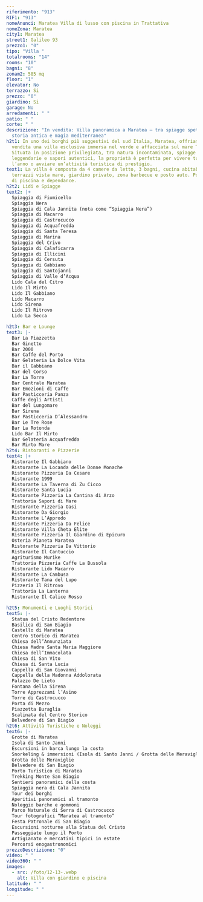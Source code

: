 ```yaml
---
riferimento: "913"
RIF1: "913"
nomeAnunci: Maratea Villa di lusso con piscina in Trattativa
nomeZona: Maratea
city1: Maratea
street1: Galileo 93
prezzo1: "0"
tipo: "Villa "
totalrooms: "14"
rooms: "10"
bagni: "8"
zonam2: 585 mq
floor: "1"
elevator: No
terrazzo: Si
prezzo: "0"
giardino: Si
garage: No
arredamenti: " "
patio: " "
corte: " "
descrizione: "In vendita: Villa panoramica a Maratea – tra spiagge spettacolari,
  storia antica e magia mediterranea"
h2t1: In uno dei borghi più suggestivi del sud Italia, Maratea, offriamo in
  vendita una villa esclusiva immersa nel verde e affacciata sul mare Tirreno.
  Situata in posizione privilegiata, tra natura incontaminata, spiagge
  leggendarie e sapori autentici, la proprietà è perfetta per vivere tutto
  l’anno o avviare un’attività turistica di prestigio.
text1: La villa è composta da 4 camere da letto, 3 bagni, cucina abitabile, ampi
  terrazzi vista mare, giardino privato, zona barbecue e posto auto. Possibilità
  di piscina e dependance.
h2t2: Lidi e Spiagge
text2: |+
  Spiaggia di Fiumicello
  Spiaggia Nera
  Spiaggia di Cala Jannita (nota come “Spiaggia Nera”)
  Spiaggia di Macarro
  Spiaggia di Castrocucco
  Spiaggia di Acquafredda
  Spiaggia di Santa Teresa
  Spiaggia di Marina
  Spiaggia del Crivo
  Spiaggia di Calaficarra
  Spiaggia di Illicini
  Spiaggia di Cersuta
  Spiaggia di Gabbiano
  Spiaggia di Santojanni
  Spiaggia di Valle d’Acqua
  Lido Cala del Citro
  Lido Il Mirto
  Lido Il Gabbiano
  Lido Macarro
  Lido Sirena
  Lido Il Ritrovo
  Lido La Secca

h2t3: Bar e Lounge
text3: |-
  Bar La Piazzetta
  Bar Ginetto
  Bar 2000
  Bar Caffe del Porto
  Bar Gelateria La Dolce Vita
  Bar il Gabbiano
  Bar del Corso
  Bar La Torre
  Bar Centrale Maratea
  Bar Emozioni di Caffe
  Bar Pasticceria Panza
  Caffe degli Artisti
  Bar del Lungomare
  Bar Sirena
  Bar Pasticceria D’Alessandro
  Bar Le Tre Rose
  Bar La Rotonda
  Lido Bar Il Mirto
  Bar Gelateria Acquafredda
  Bar Mirto Mare
h2t4: Ristoranti e Pizzerie
text4: |+
  Ristorante Il Gabbiano
  Ristorante La Locanda delle Donne Monache
  Ristorante Pizzeria Da Cesare
  Ristorante 1999
  Ristorante La Taverna di Zu Cicco
  Ristorante Santa Lucia
  Ristorante Pizzeria La Cantina di Arzo
  Trattoria Sapori di Mare
  Ristorante Pizzeria Oasi
  Ristorante Da Giorgio
  Ristorante L’Approdo
  Ristorante Pizzeria Da Felice
  Ristorante Villa Cheta Elite
  Ristorante Pizzeria Il Giardino di Epicuro
  Osteria Pianeta Maratea
  Ristorante Pizzeria Da Vittorio
  Ristorante Il Cantuccio
  Agriturismo Murike
  Trattoria Pizzeria Caffe La Bussola
  Ristorante Lido Macarro
  Ristorante La Cambusa
  Ristorante Tana del Lupo
  Pizzeria Il Ritrovo
  Trattoria La Lanterna
  Ristorante Il Calice Rosso

h2t5: Monumenti e Luoghi Storici
text5: |-
  Statua del Cristo Redentore
  Basilica di San Biagio
  Castello di Maratea
  Centro Storico di Maratea
  Chiesa dell’Annunziata
  Chiesa Madre Santa Maria Maggiore
  Chiesa dell’Immacolata
  Chiesa di San Vito
  Chiesa di Santa Lucia
  Cappella di San Giovanni
  Cappella della Madonna Addolorata
  Palazzo De Lieto
  Fontana della Sirena
  Torre Apprezzami l’Asino
  Torre di Castrocucco
  Porta di Mezzo
  Piazzetta Buraglia
  Scalinata del Centro Storico
  Belvedere di San Biagio
h2t6: Attività Turistiche e Noleggi
text6: |-
  Grotte di Maratea
  Isola di Santo Janni
  Escursioni in barca lungo la costa
  Snorkeling & immersioni (Isola di Santo Janni / Grotta delle Meraviglie)
  Grotta delle Meraviglie
  Belvedere di San Biagio
  Porto Turistico di Maratea
  Trekking Monte San Biagio
  Sentieri panoramici della costa
  Spiaggia nera di Cala Jannita
  Tour dei borghi
  Aperitivi panoramici al tramonto
  Noleggio barche e gommoni
  Parco Naturale di Serra di Castrocucco
  Tour fotografici “Maratea al tramonto”
  Festa Patronale di San Biagio
  Escursioni notturne alla Statua del Cristo
  Passeggiate lungo il Porto
  Artigianato e mercatini tipici in estate
  Percorsi enogastronomici
prezzoDescrizione: "0"
video: " "
video360: " "
images:
  - src: /foto/12-13-.webp
    alt: Villa con giardino e piscina
latitude: " "
longitude: " "
---
```

